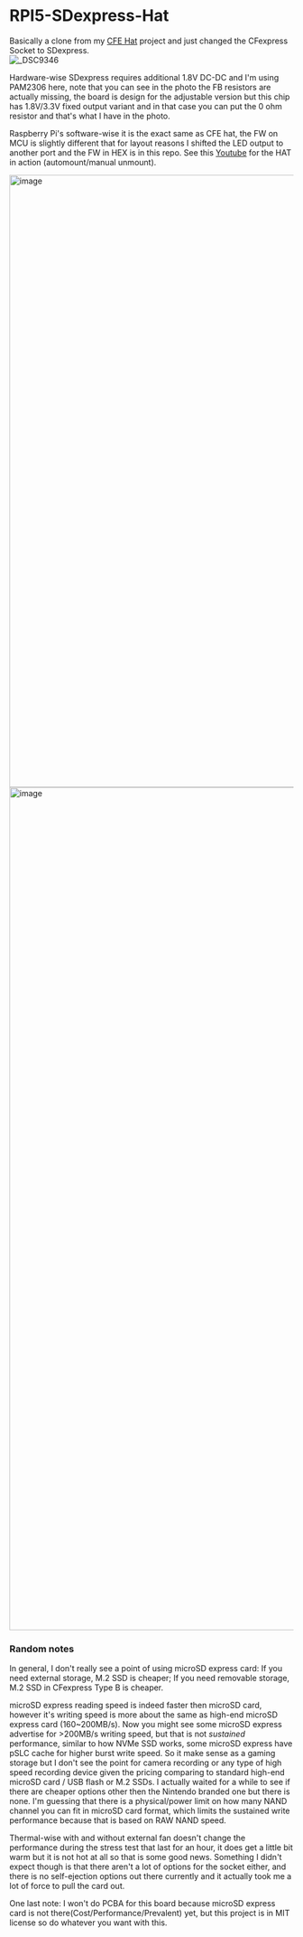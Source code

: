# RPI5-SDexpress-Hat

Basically a clone from my [CFE Hat](https://github.com/will127534/RPI5-CFE-Hat) project and just changed the CFexpress Socket to SDexpress.  
![_DSC9346](https://github.com/user-attachments/assets/da201f2d-dddb-46df-8180-21155665d7b8)

Hardware-wise SDexpress requires additional 1.8V DC-DC and I'm using PAM2306 here, note that you can see in the photo the FB resistors are actually missing, the board is design for the adjustable version but this chip has 1.8V/3.3V fixed output variant and in that case you can put the 0 ohm resistor and that's what I have in the photo.  

Raspberry Pi's software-wise it is the exact same as CFE hat, the FW on MCU is slightly different that for layout reasons I shifted the LED output to another port and the FW in HEX is in this repo. See this [Youtube](https://youtu.be/_K-CHcIZxTY) for the HAT in action (automount/manual unmount).

<img width="1590" height="1084" alt="image" src="https://github.com/user-attachments/assets/9125ba06-486f-4f36-a256-4784828ec52f" />
<img width="2127" height="1492" alt="image" src="https://github.com/user-attachments/assets/cb4bb155-da98-43b7-b9ad-cc9a625964b6" />

### Random notes
In general, I don't really see a point of using microSD express card: If you need external storage, M.2 SSD is cheaper; If you need removable storage, M.2 SSD in CFexpress Type B is cheaper.  

microSD express reading speed is indeed faster then microSD card, however it's writing speed is more about the same as high-end microSD express card (160~200MB/s). Now you might see some microSD express advertise for >200MB/s writing speed, but that is not *sustained* performance, similar to how NVMe SSD works, some microSD express have pSLC cache for higher burst write speed. So it make sense as a gaming storage but I don't see the point for camera recording or any type of high speed recording device given the pricing comparing to standard high-end microSD card / USB flash or M.2 SSDs. I actually waited for a while to see if there are cheaper options other then the Nintendo branded one but there is none. I'm guessing that there is a physical/power limit on how many NAND channel you can fit in microSD card format, which limits the sustained write performance because that is based on RAW NAND speed.  

Thermal-wise with and without external fan doesn't change the performance during the stress test that last for an hour, it does get a little bit warm but it is not hot at all so that is some good news. Something I didn't expect though is that there aren't a lot of options for the socket either, and there is no self-ejection options out there currently and it actually took me a lot of force to pull the card out.  

One last note: I won't do PCBA for this board because microSD express card is not there(Cost/Performance/Prevalent) yet, but this project is in MIT license so do whatever you want with this.
